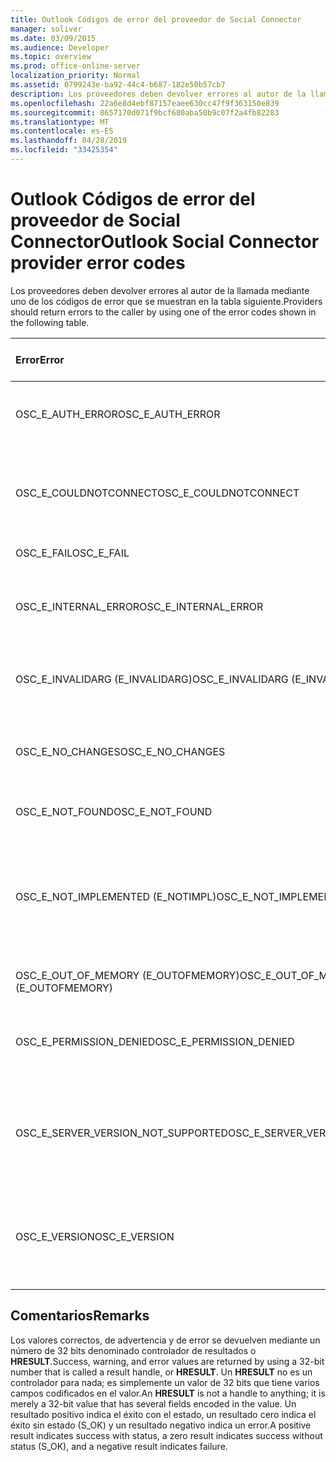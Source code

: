 ```yaml
---
title: Outlook Códigos de error del proveedor de Social Connector
manager: soliver
ms.date: 03/09/2015
ms.audience: Developer
ms.topic: overview
ms.prod: office-online-server
localization_priority: Normal
ms.assetid: 0799243e-ba92-44c4-b687-182e50b57cb7
description: Los proveedores deben devolver errores al autor de la llamada mediante uno de los códigos de error que se muestran en la tabla siguiente.
ms.openlocfilehash: 22a6e8d4ebf87157eaee630cc47f9f363150e839
ms.sourcegitcommit: 8657170d071f9bcf680aba50b9c07f2a4fb82283
ms.translationtype: MT
ms.contentlocale: es-ES
ms.lasthandoff: 04/28/2019
ms.locfileid: "33425354"
---
```

# <a name="outlook-social-connector-provider-error-codes"></a><span data-ttu-id="fdc06-103">Outlook Códigos de error del proveedor de Social Connector</span><span class="sxs-lookup"><span data-stu-id="fdc06-103">Outlook Social Connector provider error codes</span></span>

<span data-ttu-id="fdc06-104">Los proveedores deben devolver errores al autor de la llamada mediante uno de los códigos de error que se muestran en la tabla siguiente.</span><span class="sxs-lookup"><span data-stu-id="fdc06-104">Providers should return errors to the caller by using one of the error codes shown in the following table.</span></span> 
  
|<span data-ttu-id="fdc06-105">**Error**</span><span class="sxs-lookup"><span data-stu-id="fdc06-105">**Error**</span></span>|<span data-ttu-id="fdc06-106">**Código de error (hexadecimal)**</span><span class="sxs-lookup"><span data-stu-id="fdc06-106">**Error code (hexadecimal)**</span></span>|<span data-ttu-id="fdc06-107">**Descripción**</span><span class="sxs-lookup"><span data-stu-id="fdc06-107">**Description**</span></span>|
|:-----|:-----|:-----|
|<span data-ttu-id="fdc06-108">OSC_E_AUTH_ERROR</span><span class="sxs-lookup"><span data-stu-id="fdc06-108">OSC_E_AUTH_ERROR</span></span>  <br/> |<span data-ttu-id="fdc06-109">0x80041404</span><span class="sxs-lookup"><span data-stu-id="fdc06-109">0x80041404</span></span>  <br/> |<span data-ttu-id="fdc06-110">Error de autenticación en la red del sitio de red social.</span><span class="sxs-lookup"><span data-stu-id="fdc06-110">Authentication failed on the network of the social network site.</span></span>  <br/> |
|<span data-ttu-id="fdc06-111">OSC_E_COULDNOTCONNECT</span><span class="sxs-lookup"><span data-stu-id="fdc06-111">OSC_E_COULDNOTCONNECT</span></span>  <br/> |<span data-ttu-id="fdc06-112">0x80041402</span><span class="sxs-lookup"><span data-stu-id="fdc06-112">0x80041402</span></span>  <br/> |<span data-ttu-id="fdc06-113">No hay conexión disponible para conectarse al sitio de red social.</span><span class="sxs-lookup"><span data-stu-id="fdc06-113">No connection is available to connect to the social network site.</span></span>  <br/> |
|<span data-ttu-id="fdc06-114">OSC_E_FAIL</span><span class="sxs-lookup"><span data-stu-id="fdc06-114">OSC_E_FAIL</span></span>  <br/> |<span data-ttu-id="fdc06-115">0x80004005</span><span class="sxs-lookup"><span data-stu-id="fdc06-115">0x80004005</span></span>  <br/> |<span data-ttu-id="fdc06-116">Error general.</span><span class="sxs-lookup"><span data-stu-id="fdc06-116">General failure error.</span></span>  <br/> |
|<span data-ttu-id="fdc06-117">OSC_E_INTERNAL_ERROR</span><span class="sxs-lookup"><span data-stu-id="fdc06-117">OSC_E_INTERNAL_ERROR</span></span>  <br/> |<span data-ttu-id="fdc06-118">0x80041400</span><span class="sxs-lookup"><span data-stu-id="fdc06-118">0x80041400</span></span>  <br/> |<span data-ttu-id="fdc06-119">Se produjo un error interno debido a una operación no válida.</span><span class="sxs-lookup"><span data-stu-id="fdc06-119">An internal error occurred because of an invalid operation.</span></span>  <br/> |
|<span data-ttu-id="fdc06-120">OSC_E_INVALIDARG (E_INVALIDARG)</span><span class="sxs-lookup"><span data-stu-id="fdc06-120">OSC_E_INVALIDARG (E_INVALIDARG)</span></span>  <br/> |<span data-ttu-id="fdc06-121">0x80070057</span><span class="sxs-lookup"><span data-stu-id="fdc06-121">0x80070057</span></span>  <br/> |<span data-ttu-id="fdc06-122">Se pasó un argumento no válido a una función.</span><span class="sxs-lookup"><span data-stu-id="fdc06-122">An invalid argument was passed to a function.</span></span>  <br/> |
|<span data-ttu-id="fdc06-123">OSC_E_NO_CHANGES</span><span class="sxs-lookup"><span data-stu-id="fdc06-123">OSC_E_NO_CHANGES</span></span>  <br/> |<span data-ttu-id="fdc06-124">0x80041406</span><span class="sxs-lookup"><span data-stu-id="fdc06-124">0x80041406</span></span>  <br/> |<span data-ttu-id="fdc06-125">No se han producido cambios desde la última sincronización.</span><span class="sxs-lookup"><span data-stu-id="fdc06-125">No changes have occurred since the last synchronization.</span></span>  <br/> |
|<span data-ttu-id="fdc06-126">OSC_E_NOT_FOUND</span><span class="sxs-lookup"><span data-stu-id="fdc06-126">OSC_E_NOT_FOUND</span></span>  <br/> |<span data-ttu-id="fdc06-127">0x80041405</span><span class="sxs-lookup"><span data-stu-id="fdc06-127">0x80041405</span></span>  <br/> |<span data-ttu-id="fdc06-128">No se puede encontrar un recurso.</span><span class="sxs-lookup"><span data-stu-id="fdc06-128">A resource cannot be found.</span></span>  <br/> |
|<span data-ttu-id="fdc06-129">OSC_E_NOT_IMPLEMENTED (E_NOTIMPL)</span><span class="sxs-lookup"><span data-stu-id="fdc06-129">OSC_E_NOT_IMPLEMENTED (E_NOTIMPL)</span></span>  <br/> |<span data-ttu-id="fdc06-130">0x80004001</span><span class="sxs-lookup"><span data-stu-id="fdc06-130">0x80004001</span></span>  <br/> |<span data-ttu-id="fdc06-131">La solicitud al sitio de red social es válida, pero no ha sido implementada por el sitio de red social.</span><span class="sxs-lookup"><span data-stu-id="fdc06-131">The request to the social network site is valid but has not been implemented by the social network site.</span></span>  <br/> |
|<span data-ttu-id="fdc06-132">OSC_E_OUT_OF_MEMORY (E_OUTOFMEMORY)</span><span class="sxs-lookup"><span data-stu-id="fdc06-132">OSC_E_OUT_OF_MEMORY (E_OUTOFMEMORY)</span></span>  <br/> |<span data-ttu-id="fdc06-133">0x8007000E</span><span class="sxs-lookup"><span data-stu-id="fdc06-133">0x8007000E</span></span>  <br/> |<span data-ttu-id="fdc06-134">Error de memoria insuficiente.</span><span class="sxs-lookup"><span data-stu-id="fdc06-134">An out-of-memory error occurred.</span></span>  <br/> |
|<span data-ttu-id="fdc06-135">OSC_E_PERMISSION_DENIED</span><span class="sxs-lookup"><span data-stu-id="fdc06-135">OSC_E_PERMISSION_DENIED</span></span>  <br/> |<span data-ttu-id="fdc06-136">0x80041403</span><span class="sxs-lookup"><span data-stu-id="fdc06-136">0x80041403</span></span>  <br/> |<span data-ttu-id="fdc06-137">El proveedor de OSC ha denegado el permiso para el recurso.</span><span class="sxs-lookup"><span data-stu-id="fdc06-137">The OSC provider denied permission for the resource.</span></span>  <br/> |
|<span data-ttu-id="fdc06-138">OSC_E_SERVER_VERSION_NOT_SUPPORTED</span><span class="sxs-lookup"><span data-stu-id="fdc06-138">OSC_E_SERVER_VERSION_NOT_SUPPORTED</span></span>  <br/> |<span data-ttu-id="fdc06-139">0x80041406</span><span class="sxs-lookup"><span data-stu-id="fdc06-139">0x80041406</span></span>  <br/> |<span data-ttu-id="fdc06-140">No se admite la versión del servidor para configurar la cuenta de red social.</span><span class="sxs-lookup"><span data-stu-id="fdc06-140">The version of the server to configure the social network account is not supported.</span></span>  <br/> |
|<span data-ttu-id="fdc06-141">OSC_E_VERSION</span><span class="sxs-lookup"><span data-stu-id="fdc06-141">OSC_E_VERSION</span></span>  <br/> |<span data-ttu-id="fdc06-142">0x80041401</span><span class="sxs-lookup"><span data-stu-id="fdc06-142">0x80041401</span></span>  <br/> |<span data-ttu-id="fdc06-143">El proveedor no admite esta versión de extensibilidad del proveedor de OSC.</span><span class="sxs-lookup"><span data-stu-id="fdc06-143">The provider does not support this version of OSC provider extensibility.</span></span>  <br/> |
   
## <a name="remarks"></a><span data-ttu-id="fdc06-144">Comentarios</span><span class="sxs-lookup"><span data-stu-id="fdc06-144">Remarks</span></span>

<span data-ttu-id="fdc06-145">Los valores correctos, de advertencia y de error se devuelven mediante un número de 32 bits denominado controlador de resultados o **HRESULT**.</span><span class="sxs-lookup"><span data-stu-id="fdc06-145">Success, warning, and error values are returned by using a 32-bit number that is called a result handle, or **HRESULT**.</span></span> <span data-ttu-id="fdc06-146">Un **HRESULT** no es un controlador para nada; es simplemente un valor de 32 bits que tiene varios campos codificados en el valor.</span><span class="sxs-lookup"><span data-stu-id="fdc06-146">An **HRESULT** is not a handle to anything; it is merely a 32-bit value that has several fields encoded in the value.</span></span> <span data-ttu-id="fdc06-147">Un resultado positivo indica el éxito con el estado, un resultado cero indica el éxito sin estado (S_OK) y un resultado negativo indica un error.</span><span class="sxs-lookup"><span data-stu-id="fdc06-147">A positive result indicates success with status, a zero result indicates success without status (S_OK), and a negative result indicates failure.</span></span> 
  

